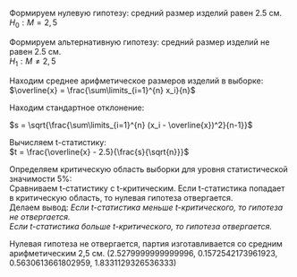 Формируем нулевую гипотезу: средний размер изделий равен 2.5 см.  
$H_0 : М = 2,5$

Формируем альтернативную гипотезу: средний размер изделий не равен 2.5 см.  
$H_1:М \neq 2,5$

Находим среднее арифметическое размеров изделий в выборке:  
$\overline{x} = \frac{\sum\limits_{i=1}^{n} x_i}{n}$

Находим стандартное отклонение:
 
$s = \sqrt{\frac{\sum\limits_{i=1}^{n} (x_i - \overline{x})^2}{n-1}}$

Вычисляем t-статистику:  
$t = \frac{\overline{x} - 2.5}{\frac{s}{\sqrt{n}}}$ 

Определяем критическую область выборки для уровня статистической значимости 5%:  
Сравниваем t-статистику с t-критическим. Если t-статистика попадает в критическую область, то нулевая гипотеза отвергается.  
Делаем вывод:
*Если t-статистика меньше t-критического, то гипотеза не отвергается.  
Если t-статистика больше t-критического, то гипотеза отвергается.*

Нулевая гипотеза не отвергается, партия изготавливается со средним арифметическим 2,5 см.
(2.5279999999999996, 0.1572542173961923, 0.5630613661802959, 1.8331129326536333)